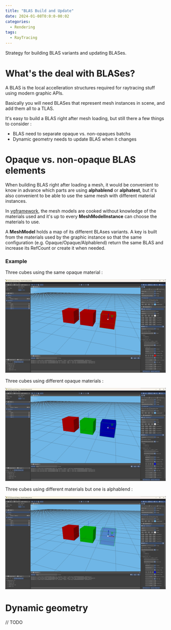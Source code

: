 ```yaml
---
title: "BLAS Build and Update"
date: 2024-01-08T0:0:0-00:02
categories:
  - Rendering
tags:
  - RayTracing
---
```


Strategy for building BLAS variants and updating BLASes.

# What's the deal with BLASes?

A BLAS is the local accelleration structures required for raytracing stuff using modern graphic APIs. 

Basically you will need BLASes that represent mesh instances in scene, and add them all to a TLAS.

It's easy to build a BLAS right after mesh loading, but still there a few things to consider :

- BLAS need to separate opaque vs. non-opaques batchs
- Dynamic geometry needs to update BLAS when it changes

# Opaque vs. non-opaque BLAS elements

When building BLAS right after loading a mesh, it would be convenient to know in advance which parts 
are using **alphablend** or **alphatest**, but it's also convenient to be able to use the same mesh 
with different material instances.

In [vgframework](https://github.com/vimontgames/vgframework), the mesh models are cooked without 
knowledge of the materials used and it's up to every **MeshModelInstance** can choose the materials to use.

A **MeshModel** holds a map of its different BLAses variants. A key is built from the materials used by the 
graphic instance so that the same configuration (e.g. Opaque/Opaque/Alphablend) return the same BLAS and 
increase its RefCount or create it when needed.

### Example

Three cubes using the same opaque material :

![Screenshot](BLAStest/1.png)

Three cubes using different opaque materials :

![Screenshot](BLAStest/2.png)

Three cubes using different materials but one is alphablend :

![Screenshot](BLAStest/3.png)

# Dynamic geometry

// TODO


